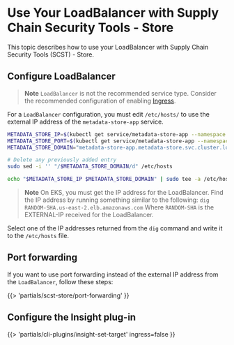 # Use Your LoadBalancer with Supply Chain Security Tools - Store

This topic describes how to use your LoadBalancer with Supply Chain Security Tools (SCST) - Store. 

## Configure LoadBalancer

>**Note** `LoadBalancer` is not the recommended service type.
>Consider the recommended configuration of enabling
>[Ingress](ingress.hbs.md).

For a `LoadBalancer` configuration, you must edit `/etc/hosts/` to use the
external IP address of the `metadata-store-app` service.

```bash
METADATA_STORE_IP=$(kubectl get service/metadata-store-app --namespace metadata-store -o jsonpath="{.status.loadBalancer.ingress[0].ip}")
METADATA_STORE_PORT=$(kubectl get service/metadata-store-app --namespace metadata-store -o jsonpath="{.spec.ports[0].port}")
METADATA_STORE_DOMAIN="metadata-store-app.metadata-store.svc.cluster.local"

# Delete any previously added entry
sudo sed -i '' "/$METADATA_STORE_DOMAIN/d" /etc/hosts

echo "$METADATA_STORE_IP $METADATA_STORE_DOMAIN" | sudo tee -a /etc/hosts > /dev/null
```

>**Note** On EKS, you must get the IP address for the LoadBalancer. Find the IP
>address by running something similar to the following: `dig
>RANDOM-SHA.us-east-2.elb.amazonaws.com`
>Where `RANDOM-SHA` is the EXTERNAL-IP received for the LoadBalancer. 

Select one of the IP addresses returned from the `dig` command and write it to the
`/etc/hosts` file.

## Port forwarding

If you want to use port forwarding instead of the external IP address from the
`LoadBalancer`, follow these steps:

{{> 'partials/scst-store/port-forwarding' }}

## Configure the Insight plug-in

{{> 'partials/cli-plugins/insight-set-target' ingress=false }}